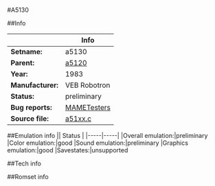 #A5130

##Info

||Info|
|-----|-----|
|**Setname:**|a5130
|**Parent:**|[a5120](a5120.md)
|**Year:**|1983
|**Manufacturer:**|VEB Robotron
|**Status:**|preliminary
|**Bug reports:**|[MAMETesters](http://mametesters.org/view_all_set.php?type=1&temporary=y&search=a51xx.c)
|**Source file:**|[a51xx.c](https://github.com/mamedev/mame/blob/master/src/mess/drivers/a51xx.c)

##Emulation info
|| Status |
|-----|-----|
|Overall emulation:|preliminary
|Color emulation:|good
|Sound emulation:|preliminary
|Graphics emulation:|good
|Savestates:|unsupported

##Tech info

##Romset info

<!--- START OF EDITED COMMENT DO NOT TOUCH TEXT ABOVE-->
